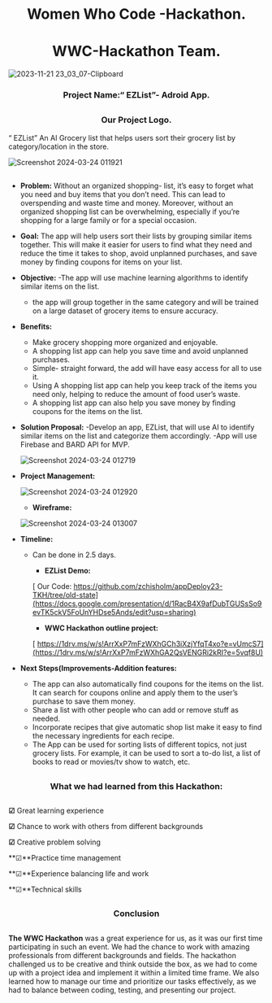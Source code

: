 <h1 align="center">Women Who Code -Hackathon.</h1>
<h1 align="center">WWC-Hackathon Team.</h1>

  ![2023-11-21 23_03_07-Clipboard](https://github.com/luzritacco/WWC-Hackathon/assets/151267325/7c49f03d-137e-4e4c-b144-ce765227c754)


<h3 align="center">Project Name:“ EZList”- Adroid App.</h3> 


##
<h3 align="center">Our Project Logo.</h3> 
“ EZList” An AI Grocery list that helps users sort their grocery list by category/location in the store. 

  ![Screenshot 2024-03-24 011921](https://github.com/luzritacco/WWC-Hackathon/assets/151267325/ac40a771-05dd-4aac-a9da-ae5f0894feb5)

##
+ **Problem:** Without an organized shopping- list, it’s easy to forget what you need and buy items that you don’t need. This can lead to overspending and waste time and money. Moreover, without an organized shopping list can be overwhelming, especially if you’re shopping for a large family or for a special occasion. 
    
+ **Goal:** The app will help users sort their lists by grouping similar items together. This will make it easier for users to find what they need and reduce the time it takes to shop, avoid unplanned purchases, and save money by finding coupons for items on your list. 

+ **Objective:** 
    -The app will use machine learning algorithms to identify similar items on the list.
  - the app will group together in the same category and will be trained on a large dataset of grocery items to ensure accuracy. 
+ **Benefits:** 
   - Make grocery shopping more organized and enjoyable.
   - A shopping list app can help you save time and avoid unplanned purchases.
   - Simple- straight forward, the add will have easy access for all to use it.
   - Using A shopping list app can help you keep track of the items you need only, helping to reduce the amount of food user’s waste.
   -  A shopping list app can also help you save money by finding coupons for the items on the list.
+ **Solution Proposal:**
 -Develop an app, EZList, that will use AI to identify similar items on the list and categorize them accordingly.
  -App will use Firebase and BARD API for MVP.

  ![Screenshot 2024-03-24 012719](https://github.com/luzritacco/WWC-Hackathon/assets/151267325/fe7d4d3a-1a34-4937-adc3-e53e22460acd)

 + **Project Management:**

     ![Screenshot 2024-03-24 012920](https://github.com/luzritacco/WWC-Hackathon/assets/151267325/bb4d00a8-ec2d-4c95-bb3a-eb8f7163ddd6)

   + **Wireframe:**
 
    ![Screenshot 2024-03-24 013007](https://github.com/luzritacco/WWC-Hackathon/assets/151267325/f4c3e173-2d12-4942-a20f-50c1e437aae8)
+ **Timeline:**
   - Can be done in 2.5 days.
     
     + **EZList Demo:**
   

      [   Our Code: https://github.com/zchisholm/appDeploy23-TKH/tree/old-state](https://docs.google.com/presentation/d/1RacB4X9afDubTGUSsSo9evTK5ckV5FoUnYHDse5Ands/edit?usp=sharing)
     + **WWC Hackathon outline project:**        

      [ https://1drv.ms/w/s!ArrXxP7mFzWXhGCh3iXzjYfqT4xo?e=vUmcS7](https://1drv.ms/w/s!ArrXxP7mFzWXhGA2QsVENGRi2kRI?e=5vqf8U)
 
+ **Next Steps(Improvements-Addition features:**
  -  The app can also automatically find coupons for the items on the list. It can search for coupons online and apply them to the user’s       purchase to save them money.
  -   Share a list with other people who can add or remove stuff as needed.
  -    Incorporate recipes that give automatic shop list make it easy to find the necessary ingredients for each recipe.
  -    The App can be used for sorting lists of different topics, not just grocery lists. For example, it can be used to sort a to-do
        list, a list of books to read or movies/tv show to watch, etc. 
##
<h3 align="center"> What we had learned from this Hackathon:

##
**☑** Great learning experience

**☑** Chance to work with others from different backgrounds

**☑** Creative problem solving

**☑**Practice time management

**☑**Experience balancing life and work

**☑**Technical skills
##
<h3 align="center"> Conclusion

 
 ##

**The WWC Hackathon** was a great experience for us, as it was our first time participating in such an event. We had the chance to work with amazing professionals from different backgrounds and fields. The hackathon challenged us to be creative and think outside the box, as we had to come up with a project idea and implement it within a limited time frame. We also learned how to manage our time and prioritize our tasks effectively, as we had to balance between coding, testing, and presenting our project.
